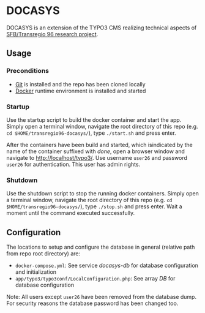 # DOCASYS

DOCASYS is an extension of the TYPO3 CMS realizing technical aspects of [SFB/Transregio 96 research project](http://141.76.19.93/SFBweb/).

## Usage

### Preconditions

- [Git](https://git-scm.com/downloads) is installed and the repo has been cloned locally
- [Docker](https://www.docker.com/) runtime environment is installed and started

### Startup

Use the startup script to build the docker container and start the app.
Simply open a terminal window, navigate the root directory of this repo
(e.g. `cd $HOME/transregio96-docasys/`), type `./start.sh` and press enter.

After the containers have been build and started, which isindicated by the
name of the container suffixed with *done*, open a browser window
and navigate to <http://localhost/typo3/>. Use username `user26` and
password `user26` for authentication. This user has admin rights.

### Shutdown

Use the shutdown script to stop the running docker containers.
Simply open a terminal window, navigate the root directory of this
repo (e.g. `cd $HOME/transregio96-docasys/`), type `./stop.sh` and 
press enter. Wait a moment until the command executed successfully.

## Configuration

The locations to setup and configure the database in general (relative path from
repo root directory) are:

- `docker-compose.yml`: See service *docasys-db* for database configuration
and initialization
- `app/typo3/typo3conf/LocalConfiguration.php`: See array *DB* for database configuration

Note: All users except `user26` have been removed from the database dump. For security 
reasons the database password has been changed too.
